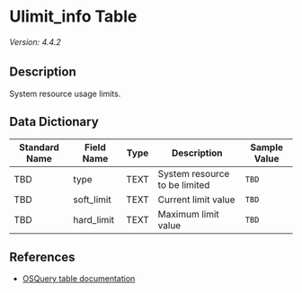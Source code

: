 # Ulimit_info Table
###### Version: 4.4.2

## Description
System resource usage limits.

## Data Dictionary
|Standard Name|Field Name|Type|Description|Sample Value|
|---|---|---|---|---|
|TBD|type|TEXT|System resource to be limited|`TBD`|
|TBD|soft_limit|TEXT|Current limit value|`TBD`|
|TBD|hard_limit|TEXT|Maximum limit value|`TBD`|

## References
* [OSQuery table documentation](https://osquery.io/schema/current#ulimit_info)
